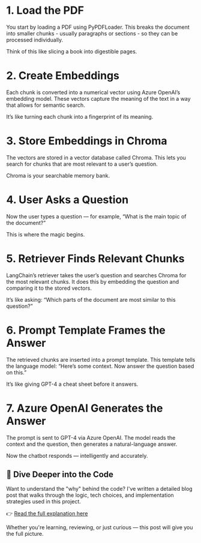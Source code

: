 # 1. Load the PDF

You start by loading a PDF using PyPDFLoader. This breaks the document into smaller chunks - usually paragraphs or sections - so they can be processed individually.

Think of this like slicing a book into digestible pages.

# 2. Create Embeddings

Each chunk is converted into a numerical vector using Azure OpenAI’s embedding model. These vectors capture the meaning of the text in a way that allows for semantic search.

It’s like turning each chunk into a fingerprint of its meaning.

# 3. Store Embeddings in Chroma

The vectors are stored in a vector database called Chroma. This lets you search for chunks that are most relevant to a user’s question.

Chroma is your searchable memory bank.

# 4. User Asks a Question

Now the user types a question — for example, “What is the main topic of the document?”

This is where the magic begins.

# 5. Retriever Finds Relevant Chunks

LangChain’s retriever takes the user’s question and searches Chroma for the most relevant chunks. It does this by embedding the question and comparing it to the stored vectors.

It’s like asking: “Which parts of the document are most similar to this question?”

# 6. Prompt Template Frames the Answer

The retrieved chunks are inserted into a prompt template. This template tells the language model: “Here’s some context. Now answer the question based on this.”

It’s like giving GPT-4 a cheat sheet before it answers.

# 7. Azure OpenAI Generates the Answer

The prompt is sent to GPT-4 via Azure OpenAI. The model reads the context and the question, then generates a natural-language answer.

Now the chatbot responds — intelligently and accurately.


## 📝 Dive Deeper into the Code

Want to understand the "why" behind the code? I've written a detailed blog post that walks through the logic, tech choices, and implementation strategies used in this project.

👉 [Read the full explanation here](https://seemanair.com/2025/10/27/building-a-pdf-powered-chatbot-with-azure-openai-and-langchain/)

Whether you're learning, reviewing, or just curious — this post will give you the full picture.
